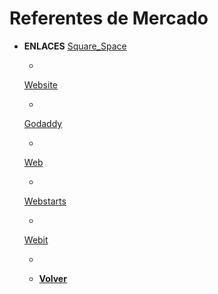 # Referentes de Mercado

+ **ENLACES**
    [Square_Space](https://www.squarespace.com/)
    + >
    [Website](https://www.website.com/)
    + >
    [Godaddy](https://www.godaddy.com )
    + >
    [Web](https://www.web.com/)
    + >
    [Webstarts](https://www.webstarts.com/)
    + >
    [Webit](https://www.webit.com/)
    + >
    
    
    + [**Volver**](/README.md)